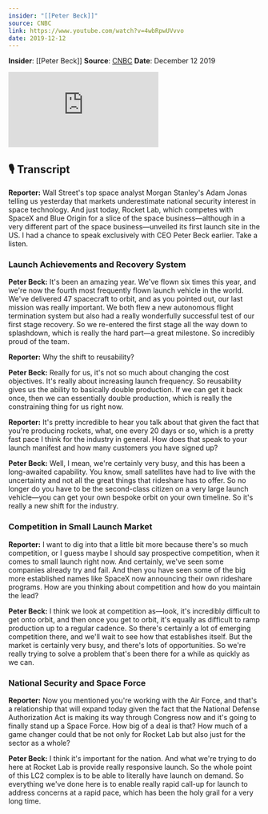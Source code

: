 ```yaml
---
insider: "[[Peter Beck]]"
source: CNBC
link: https://www.youtube.com/watch?v=4wbRpwUVvvo
date: 2019-12-12
---
```


**Insider**: [[Peter Beck]]
**Source**: [CNBC](https://www.youtube.com/watch?v=4wbRpwUVvvo)
**Date**: December 12 2019

<div class="responsive-video">
<iframe src="https://www.youtube.com/embed/4wbRpwUVvvo" title="Rocket Lab CEO Peter Beck on the company&#39;s new US launch site" frameborder="0" allow="accelerometer; autoplay; clipboard-write; encrypted-media; gyroscope; picture-in-picture; web-share" referrerpolicy="strict-origin-when-cross-origin" allowfullscreen></iframe>
</div>

## 🎙️ Transcript

**Reporter:** Wall Street's top space analyst Morgan Stanley's Adam Jonas telling us yesterday that markets underestimate national security interest in space technology. And just today, Rocket Lab, which competes with SpaceX and Blue Origin for a slice of the space business—although in a very different part of the space business—unveiled its first launch site in the US. I had a chance to speak exclusively with CEO Peter Beck earlier. Take a listen.

### Launch Achievements and Recovery System

**Peter Beck:** It's been an amazing year. We've flown six times this year, and we're now the fourth most frequently flown launch vehicle in the world. We've delivered 47 spacecraft to orbit, and as you pointed out, our last mission was really important. We both flew a new autonomous flight termination system but also had a really wonderfully successful test of our first stage recovery. So we re-entered the first stage all the way down to splashdown, which is really the hard part—a great milestone. So incredibly proud of the team.

**Reporter:** Why the shift to reusability?

**Peter Beck:** Really for us, it's not so much about changing the cost objectives. It's really about increasing launch frequency. So reusability gives us the ability to basically double production. If we can get it back once, then we can essentially double production, which is really the constraining thing for us right now.

**Reporter:** It's pretty incredible to hear you talk about that given the fact that you're producing rockets, what, one every 20 days or so, which is a pretty fast pace I think for the industry in general. How does that speak to your launch manifest and how many customers you have signed up?

**Peter Beck:** Well, I mean, we're certainly very busy, and this has been a long-awaited capability. You know, small satellites have had to live with the uncertainty and not all the great things that rideshare has to offer. So no longer do you have to be the second-class citizen on a very large launch vehicle—you can get your own bespoke orbit on your own timeline. So it's really a new shift for the industry.

### Competition in Small Launch Market

**Reporter:** I want to dig into that a little bit more because there's so much competition, or I guess maybe I should say prospective competition, when it comes to small launch right now. And certainly, we've seen some companies already try and fail. And then you have seen some of the big more established names like SpaceX now announcing their own rideshare programs. How are you thinking about competition and how do you maintain the lead?

**Peter Beck:** I think we look at competition as—look, it's incredibly difficult to get onto orbit, and then once you get to orbit, it's equally as difficult to ramp production up to a regular cadence. So there's certainly a lot of emerging competition there, and we'll wait to see how that establishes itself. But the market is certainly very busy, and there's lots of opportunities. So we're really trying to solve a problem that's been there for a while as quickly as we can.

### National Security and Space Force

**Reporter:** Now you mentioned you're working with the Air Force, and that's a relationship that will expand today given the fact that the National Defense Authorization Act is making its way through Congress now and it's going to finally stand up a Space Force. How big of a deal is that? How much of a game changer could that be not only for Rocket Lab but also just for the sector as a whole?

**Peter Beck:** I think it's important for the nation. And what we're trying to do here at Rocket Lab is provide really responsive launch. So the whole point of this LC2 complex is to be able to literally have launch on demand. So everything we've done here is to enable really rapid call-up for launch to address concerns at a rapid pace, which has been the holy grail for a very long time.

